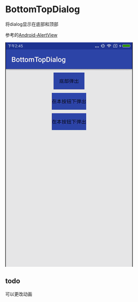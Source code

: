 # BottomTopDialog
将dialog显示在底部和顶部

参考的[Android-AlertView](https://github.com/saiwu-bigkoo/Android-AlertView)

![screenshot](/screenshot.gif)


## todo
  可以更改动画

